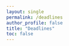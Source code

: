 ```yaml
---
layout: single
permalink: /deadlines
author_profile: false
title: "Deadlines"
toc: false
---
```


<!-- Display the countdown timer in an element -->
<script src="https://cdnjs.cloudflare.com/ajax/libs/countdown/2.6.0/countdown.min.js"></script>
<script src="https://cdnjs.cloudflare.com/ajax/libs/jquery/3.5.1/jquery.min.js"></script>


<div id="0"></div>
<div id="1"></div>
<div id="2"></div>
<div id="3"></div>
<div id="4"></div>
<div id="5"></div>
<div id="6"></div>
<div id="7"></div>
<div id="8"></div>

<script>
    $("countdown").ready(function () {

        function create_countdown(name, date, id) {
            countdown(date,
                function (ts) {
                    $(id).html(
                    "<h4>" + name + "</h4>" + ts.toHTML()
                    );
                },
                countdown.MONTHS|countdown.DAYS | countdown.HOURS | countdown.MINUTES | countdown.SECONDS);
        }
        
        var events = [
        {'name': "(Tong) Grant recommendation final manuscript", 'date': new Date("June 15, 2020 17:00:00 GMT-04:00")},
        {'name': "(Tong) ASIS&T 2020 conference submission", 'date': new Date("June 15, 2020 23:59:59 GMT-04:00")},
        {'name': "(Tong) IC2S2 2020 video presentation", 'date': new Date("June 19, 2020 23:59:59 GMT-04:00")},
        {'name': "(Lizhen) CHI 2021", 'date': new Date("September 10, 2020 23:59:59 GMT-04:00")},
        {'name': "(Daniel & Alan) ORI 2021", 'date': new Date("August 4, 2020 18:00:00 GMT-04:00")},
        {'name': "(Daniel) NSF CAREER", 'date': new Date("July 27, 2020 17:00:00 GMT-04:00")},
        {'name': "(Han) Submit Novelty and CBS papers", 'date': new Date("July 31, 2020 23:59:59 GMT-04:00")},
        {'name': "(Han) Submit misleading graph detection", 'date': new Date("August 31, 2020 23:59:59 GMT-04:00")},  
        ];
        
        var sorted_events = events.sort(function (a, b) { return a.date - b.date }); 
        
        for (i=0; i < sorted_events.length; i++) {
            create_countdown(sorted_events[i].name, sorted_events[i].date, "#" + String(i));
        }
        
    });
</script>

